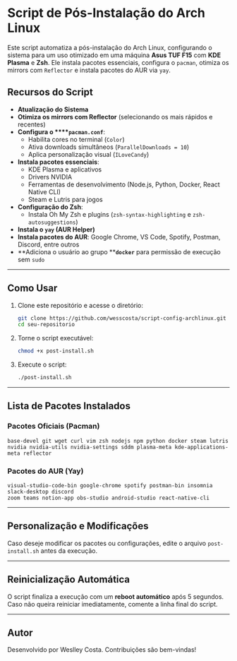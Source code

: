 # Script de Pós-Instalação do Arch Linux

Este script automatiza a pós-instalação do Arch Linux, configurando o sistema para um uso otimizado em uma máquina **Asus TUF F15** com **KDE Plasma** e **Zsh**. Ele instala pacotes essenciais, configura o `pacman`, otimiza os mirrors com `Reflector` e instala pacotes do AUR via `yay`.

## Recursos do Script

- **Atualização do Sistema**
- **Otimiza os mirrors com Reflector** (selecionando os mais rápidos e recentes)
- **Configura o ****`pacman.conf`**:
  - Habilita cores no terminal (`Color`)
  - Ativa downloads simultâneos (`ParallelDownloads = 10`)
  - Aplica personalização visual (`ILoveCandy`)
- **Instala pacotes essenciais**:
  - KDE Plasma e aplicativos
  - Drivers NVIDIA
  - Ferramentas de desenvolvimento (Node.js, Python, Docker, React Native CLI)
  - Steam e Lutris para jogos
- **Configuração do Zsh**:
  - Instala Oh My Zsh e plugins (`zsh-syntax-highlighting` e `zsh-autosuggestions`)
- **Instala o ****`yay`**** (AUR Helper)**
- **Instala pacotes do AUR**: Google Chrome, VS Code, Spotify, Postman, Discord, entre outros
- **Adiciona o usuário ao grupo ****`docker`** para permissão de execução sem `sudo`

---

## Como Usar

1. Clone este repositório e acesse o diretório:
   ```sh
   git clone https://github.com/wesscosta/script-config-archlinux.git
   cd seu-repositorio
   ```
2. Torne o script executável:
   ```sh
   chmod +x post-install.sh
   ```
3. Execute o script:
   ```sh
   ./post-install.sh
   ```

---

## Lista de Pacotes Instalados

### Pacotes Oficiais (Pacman)

```
base-devel git wget curl vim zsh nodejs npm python docker steam lutris
nvidia nvidia-utils nvidia-settings sddm plasma-meta kde-applications-meta reflector
```

### Pacotes do AUR (Yay)

```
visual-studio-code-bin google-chrome spotify postman-bin insomnia slack-desktop discord
zoom teams notion-app obs-studio android-studio react-native-cli
```

---

## Personalização e Modificações

Caso deseje modificar os pacotes ou configurações, edite o arquivo `post-install.sh` antes da execução.

---

## Reinicialização Automática

O script finaliza a execução com um **reboot automático** após 5 segundos. Caso não queira reiniciar imediatamente, comente a linha final do script.

---

## Autor

Desenvolvido por Weslley Costa. Contribuições são bem-vindas!

